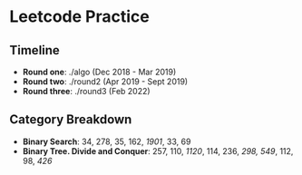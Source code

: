 # Leetcode Practice

## Timeline

- **Round one**: ./algo (Dec 2018 - Mar 2019)
- **Round two**: ./round2 (Apr 2019 - Sept 2019)
- **Round three**: ./round3 (Feb 2022)

## Category Breakdown

- **Binary Search**: 34, 278, 35, 162, _1901_, 33, 69
- **Binary Tree. Divide and Conquer**: 257, 110, _1120_, 114, 236, _298, 549_, 112, 98, _426_
